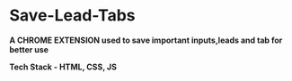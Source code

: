 # Save-Lead-Tabs

**A CHROME EXTENSION used to save important inputs,leads and tab for better use**

**Tech Stack - HTML, CSS, JS**
